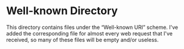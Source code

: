 <!-- Source Code for maxchernoff.ca
     https://github.com/gucci-on-fleek/maxchernoff.ca
     SPDX-License-Identifier: MPL-2.0+ OR CC-BY-SA-4.0+
     SPDX-FileCopyrightText: 2024 Max Chernoff -->

Well-known Directory
====================

This directory contains files under the “Well-known URI” scheme. I've
added the corresponding file for almost every web request that I've
received, so many of these files will be empty and/or useless.
